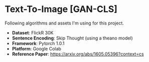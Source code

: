 # Text-To-Image [GAN-CLS]

Following algorithms and assets I'm using for this project.<br>
- <b>Dataset</b>: FlickR 30K
- <b>Sentence Encoding</b>: Skip Thought (using a theano model)
- <b>Framework</b>: Pytorch 1.0.1
- <b>Platform</b>: Google Colab
- <b>Reference Paper</b>: https://arxiv.org/abs/1605.05396?context=cs
